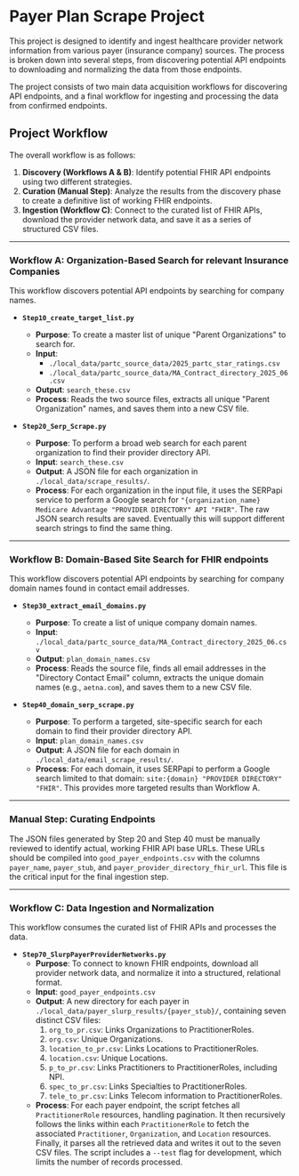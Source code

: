 # Payer Plan Scrape Project

This project is designed to identify and ingest healthcare provider network information from various payer (insurance company) sources. The process is broken down into several steps, from discovering potential API endpoints to downloading and normalizing the data from those endpoints.

The project consists of two main data acquisition workflows for discovering API endpoints, and a final workflow for ingesting and processing the data from confirmed endpoints.

## Project Workflow

The overall workflow is as follows:

1.  **Discovery (Workflows A & B)**: Identify potential FHIR API endpoints using two different strategies.
2.  **Curation (Manual Step)**: Analyze the results from the discovery phase to create a definitive list of working FHIR endpoints.
3.  **Ingestion (Workflow C)**: Connect to the curated list of FHIR APIs, download the provider network data, and save it as a series of structured CSV files.

---

### Workflow A: Organization-Based Search for relevant Insurance Companies

This workflow discovers potential API endpoints by searching for company names.

*   **`Step10_create_target_list.py`**
    *   **Purpose**: To create a master list of unique "Parent Organizations" to search for.
    *   **Input**:
        *   `./local_data/partc_source_data/2025_partc_star_ratings.csv`
        *   `./local_data/partc_source_data/MA_Contract_directory_2025_06.csv`
    *   **Output**: `search_these.csv`
    *   **Process**: Reads the two source files, extracts all unique "Parent Organization" names, and saves them into a new CSV file.

*   **`Step20_Serp_Scrape.py`**
    *   **Purpose**: To perform a broad web search for each parent organization to find their provider directory API.
    *   **Input**: `search_these.csv`
    *   **Output**: A JSON file for each organization in `./local_data/scrape_results/`.
    *   **Process**: For each organization in the input file, it uses the SERPapi service to perform a Google search for `"{organization_name} Medicare Advantage "PROVIDER DIRECTORY" API "FHIR"`. The raw JSON search results are saved. Eventually this will support different search strings to find the same thing.

---

### Workflow B: Domain-Based Site Search for FHIR endpoints

This workflow discovers potential API endpoints by searching for company domain names found in contact email addresses.

*   **`Step30_extract_email_domains.py`**
    *   **Purpose**: To create a list of unique company domain names.
    *   **Input**: `./local_data/partc_source_data/MA_Contract_directory_2025_06.csv`
    *   **Output**: `plan_domain_names.csv`
    *   **Process**: Reads the source file, finds all email addresses in the "Directory Contact Email" column, extracts the unique domain names (e.g., `aetna.com`), and saves them to a new CSV file.

*   **`Step40_domain_serp_scrape.py`**
    *   **Purpose**: To perform a targeted, site-specific search for each domain to find their provider directory API.
    *   **Input**: `plan_domain_names.csv`
    *   **Output**: A JSON file for each domain in `./local_data/email_scrape_results/`.
    *   **Process**: For each domain, it uses SERPapi to perform a Google search limited to that domain: `site:{domain} "PROVIDER DIRECTORY" "FHIR"`. This provides more targeted results than Workflow A.

---

### Manual Step: Curating Endpoints

The JSON files generated by Step 20 and Step 40 must be manually reviewed to identify actual, working FHIR API base URLs. These URLs should be compiled into `good_payer_endpoints.csv` with the columns `payer_name`, `payer_stub`, and `payer_provider_directory_fhir_url`. This file is the critical input for the final ingestion step.

---

### Workflow C: Data Ingestion and Normalization

This workflow consumes the curated list of FHIR APIs and processes the data.

*   **`Step70_SlurpPayerProviderNetworks.py`**
    *   **Purpose**: To connect to known FHIR endpoints, download all provider network data, and normalize it into a structured, relational format.
    *   **Input**: `good_payer_endpoints.csv`
    *   **Output**: A new directory for each payer in `./local_data/payer_slurp_results/{payer_stub}/`, containing seven distinct CSV files:
        1.  `org_to_pr.csv`: Links Organizations to PractitionerRoles.
        2.  `org.csv`: Unique Organizations.
        3.  `location_to_pr.csv`: Links Locations to PractitionerRoles.
        4.  `location.csv`: Unique Locations.
        5.  `p_to_pr.csv`: Links Practitioners to PractitionerRoles, including NPI.
        6.  `spec_to_pr.csv`: Links Specialties to PractitionerRoles.
        7.  `tele_to_pr.csv`: Links Telecom information to PractitionerRoles.
    *   **Process**: For each payer endpoint, the script fetches all `PractitionerRole` resources, handling pagination. It then recursively follows the links within each `PractitionerRole` to fetch the associated `Practitioner`, `Organization`, and `Location` resources. Finally, it parses all the retrieved data and writes it out to the seven CSV files. The script includes a `--test` flag for development, which limits the number of records processed.
